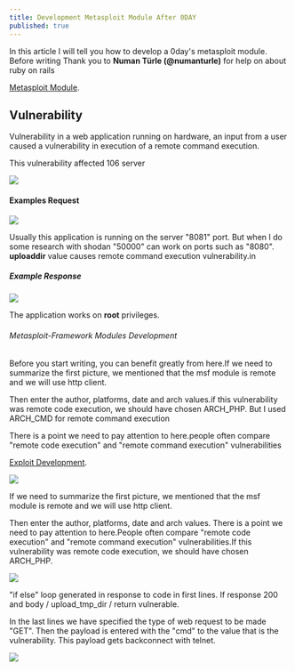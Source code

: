 ```yaml
---
title: Development Metasploit Module After 0DAY
published: true
---
```


In this article I will tell you how to develop a 0day's metasploit module. Before writing Thank you to **Numan Türle (@numanturle)** for help on about ruby ​on rails

[Metasploit Module](https://www.exploit-db.com/exploits/46340).

## [](#header-2)Vulnerability
Vulnerability in a web application running on hardware, an input from a user caused a vulnerability in execution of a remote command execution.

This vulnerability affected 106 server

![](https://1.bp.blogspot.com/-ir01TF8xhQI/W99hBYdI3dI/AAAAAAAAA0g/vVuXG-aEiigo8hAVBHjNr0Si_sZf5ytoQCLcBGAs/s1600/Ekran%2BResmi%2B2018-11-05%2B00.12.01.png)


#### [](#header-3)Examples Request
![](https://4.bp.blogspot.com/-VWHDOqG0XXo/W99dnUp9POI/AAAAAAAAA0M/GaDHpIkObkI8Z3Pom14mFmBajLcKf4v5ACLcBGAs/s1600/Ekran%2BResmi%2B2018-11-04%2B23.58.56.png)

Usually this application is running on the server "8081" port. But when I do some research with shodan "50000" can work on ports such as "8080". **uploaddir** value causes remote command execution vulnerability.in 


##### [](#header-3)Example Response

![](https://1.bp.blogspot.com/-snJlS3EWS_4/W99du8koqAI/AAAAAAAAA0Q/RfXIEyIESmEftTwHRxJb_WYdlqqkRkK-ACLcBGAs/s1600/Ekran%2BResmi%2B2018-11-04%2B23.59.28.png)

The application works on **root** privileges. 

###### [](#header-2)Metasploit-Framework Modules Development

Before you start writing, you can benefit greatly from here.If we need to summarize the first picture, we mentioned that the msf module is remote and we will use http client. 

Then enter the author, platforms, date and arch values.if this vulnerability was remote code execution, we should have chosen ARCH_PHP. But I used ARCH_CMD for remote command execution

There is a point we need to pay attention to here.people often compare "remote code execution" and "remote command execution" vulnerabilities

[Exploit Development](https://www.offensive-security.com/metasploit-unleashed/exploit-development/).


![](https://4.bp.blogspot.com/-eFTL88WsI3w/W99hVxoPaeI/AAAAAAAAA0o/GpXEy87T9ZIwxosHfGkjDVJTeKGcGF-ggCLcBGAs/s1600/Ekran%2BResmi%2B2018-11-05%2B00.14.49.png)

If we need to summarize the first picture, we mentioned that the msf module is remote and we will use http client.



Then enter the author, platforms, date and arch values. There is a point we need to pay attention to here.People often compare "remote code execution" and "remote command execution" vulnerabilities.If this vulnerability was remote code execution, we should have chosen ARCH_PHP. 

![](https://1.bp.blogspot.com/-mV82zyO5tSY/W99j4FyP1nI/AAAAAAAAA00/XCWhpmSLqNwVoMAdvbTUImDY4kWgWiCMgCLcBGAs/s1600/Ekran%2BResmi%2B2018-11-05%2B00.25.40.png)

"if else" loop generated in response to  code in first lines. If response 200 and body / upload_tmp_dir / return vulnerable.

In the last lines we have specified the type of web request to be made "GET". Then the payload is entered with the "cmd" to the value that is the vulnerability. This payload gets backconnect with telnet.


![](https://1.bp.blogspot.com/-tucUey7Vxlo/W99oyAoyblI/AAAAAAAAA1A/05wcPM87ErMPXLBLg1ZQXoKygsQrUwDDACLcBGAs/s1600/DrLibrpWsAEHe4k.jpg-large.jpeg)


